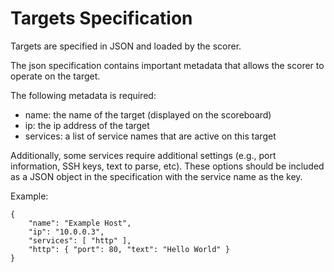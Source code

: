 Targets Specification
=====================

Targets are specified in JSON and loaded by the scorer.

The json specification contains important metadata that allows the scorer
to operate on the target.

The following metadata is required:

 * name: the name of the target (displayed on the scoreboard)
 * ip: the ip address of the target
 * services: a list of service names that are active on this target

 Additionally, some services require additional settings (e.g., port
 information, SSH keys, text to parse, etc). These options should be included
 as a JSON object in the specification with the service name as the key.

 Example:

    {
        "name": "Example Host",
        "ip": "10.0.0.3",
        "services": [ "http" ],
        "http": { "port": 80, "text": "Hello World" }
    }
